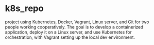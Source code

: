 # k8s_repo
project using Kubernetes, Docker, Vagrant, Linux server, and Git for two people working cooperatively. The goal is to develop a containerized application, deploy it on a Linux server, and use Kubernetes for orchestration, with Vagrant setting up the local dev environment.
